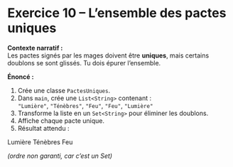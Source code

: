 # Exercice 10 – L’ensemble des pactes uniques

**Contexte narratif :**  
Les pactes signés par les mages doivent être **uniques**, mais certains doublons se sont glissés. Tu dois épurer l’ensemble.

**Énoncé :**  
1. Crée une classe `PactesUniques`.  
2. Dans `main`, crée une `List<String>` contenant :  
   `"Lumière"`, `"Ténèbres"`, `"Feu"`, `"Feu"`, `"Lumière"`  
3. Transforme la liste en un `Set<String>` pour éliminer les doublons.  
4. Affiche chaque pacte unique.  
5. Résultat attendu :

Lumière
Ténèbres
Feu

*(ordre non garanti, car c’est un Set)*

